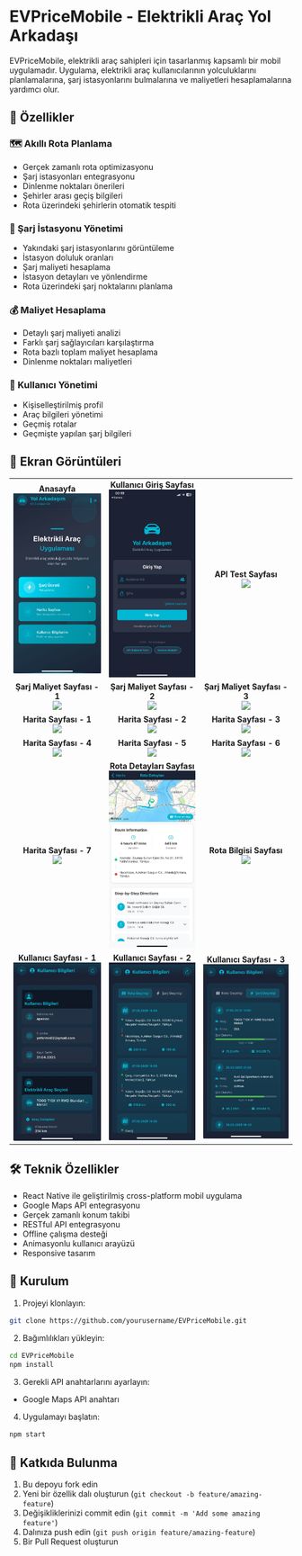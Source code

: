 # EVPriceMobile - Elektrikli Araç Yol Arkadaşı

EVPriceMobile, elektrikli araç sahipleri için tasarlanmış kapsamlı bir mobil uygulamadır. Uygulama, elektrikli araç kullanıcılarının yolculuklarını planlamalarına, şarj istasyonlarını bulmalarına ve maliyetleri hesaplamalarına yardımcı olur.

## 🌟 Özellikler

### 🗺️ Akıllı Rota Planlama
- Gerçek zamanlı rota optimizasyonu
- Şarj istasyonları entegrasyonu
- Dinlenme noktaları önerileri
- Şehirler arası geçiş bilgileri
- Rota üzerindeki şehirlerin otomatik tespiti

### 🔌 Şarj İstasyonu Yönetimi
- Yakındaki şarj istasyonlarını görüntüleme
- İstasyon doluluk oranları
- Şarj maliyeti hesaplama
- İstasyon detayları ve yönlendirme
- Rota üzerindeki şarj noktalarını planlama

### 💰 Maliyet Hesaplama
- Detaylı şarj maliyeti analizi
- Farklı şarj sağlayıcıları karşılaştırma
- Rota bazlı toplam maliyet hesaplama
- Dinlenme noktaları maliyetleri

### 👤 Kullanıcı Yönetimi
- Kişiselleştirilmiş profil
- Araç bilgileri yönetimi
- Geçmiş rotalar
- Geçmişte yapılan şarj bilgileri

## 📱 Ekran Görüntüleri

<table>
  <tr>
    <td align="center">
      <strong>Anasayfa</strong><br/>
      <img src="image/Anasayfa.jpg" width="300"/>
    </td>
    <td align="center">
      <strong>Kullanıcı Giriş Sayfası</strong><br/>
      <img src="image/Kullanıcı_Giris_Sayfası.jpg" width="300"/>
    </td>
    <td align="center">
      <strong>API Test Sayfası</strong><br/>
      <img src="image/API_Test_Sayfası.jpg" width="300"/>
    </td>
  </tr>
  <tr>
    <td align="center">
      <strong>Şarj Maliyet Sayfası - 1</strong><br/>
      <img src="image/Sarj_Maliyet_Sayfası_1.jpg" width="300"/>
    </td>
    <td align="center">
      <strong>Şarj Maliyet Sayfası - 2</strong><br/>
      <img src="image/Sarj_Maliyet_Sayfası_2.jpg" width="300"/>
    </td>
    <td align="center">
      <strong>Şarj Maliyet Sayfası - 3</strong><br/>
      <img src="image/Sarj_Maliyet_Sayfası_3.jpg" width="300"/>
    </td>
  </tr>
  <tr>
    <td align="center">
      <strong>Harita Sayfası - 1</strong><br/>
      <img src="image/Harita_Sayfası_1.jpg" width="300"/>
    </td>
    <td align="center">
      <strong>Harita Sayfası - 2</strong><br/>
      <img src="image/Harita_Sayfası_2.jpg" width="300"/>
    </td>
    <td align="center">
      <strong>Harita Sayfası - 3</strong><br/>
      <img src="image/Harita_Sayfası_3.1.jpg" width="300"/>
    </td>
  </tr>
  <tr>
    <td align="center">
      <strong>Harita Sayfası - 4</strong><br/>
      <img src="image/Harita_Sayfası_4.jpg" width="300"/>
    </td>
    <td align="center">
      <strong>Harita Sayfası - 5</strong><br/>
      <img src="image/Harita_Sayfası_5.jpg" width="300"/>
    </td>
    <td align="center">
      <strong>Harita Sayfası - 6</strong><br/>
      <img src="image/Harita_Sayfası_6.jpg" width="300"/>
    </td>
  </tr>
  <tr>
      <td align="center">
      <strong>Harita Sayfası - 7</strong><br/>
      <img src="image/Harita_Sayfası_7.jpg" width="300"/>
    </td>
      <td align="center">
      <strong>Rota Detayları Sayfası</strong><br/>
      <img src="image/Rota_Detayları_Sayfası.jpg" width="300"/>
    </td>
      <td align="center">
      <strong>Rota Bilgisi Sayfası</strong><br/>
      <img src="image/Rota_Bilgisi_Sayfası.jpg" width="300"/>
    </td>
  </tr>
  <tr>
      <td align="center">
      <strong>Kullanıcı Sayfası - 1</strong><br/>
      <img src="image/Kullanıcı_Sayfası_1.jpg" width="300"/>
    </td>
     <td align="center">
      <strong>Kullanıcı Sayfası - 2</strong><br/>
      <img src="image/Kullanıcı_Sayfası_2.jpg" width="300"/>
    </td>
    <td align="center">
      <strong>Kullanıcı Sayfası - 3</strong><br/>
      <img src="image/Kullanıcı_Sayfası_3.jpg" width="300"/>
    </td>
  </tr>
</table>

## 🛠️ Teknik Özellikler

- React Native ile geliştirilmiş cross-platform mobil uygulama
- Google Maps API entegrasyonu
- Gerçek zamanlı konum takibi
- RESTful API entegrasyonu
- Offline çalışma desteği
- Animasyonlu kullanıcı arayüzü
- Responsive tasarım

## 🔧 Kurulum

1. Projeyi klonlayın:
```bash
git clone https://github.com/yourusername/EVPriceMobile.git
```

2. Bağımlılıkları yükleyin:
```bash
cd EVPriceMobile
npm install
```

3. Gerekli API anahtarlarını ayarlayın:
- Google Maps API anahtarı

4. Uygulamayı başlatın:
```bash
npm start
```


## 🤝 Katkıda Bulunma

1. Bu depoyu fork edin
2. Yeni bir özellik dalı oluşturun (`git checkout -b feature/amazing-feature`)
3. Değişikliklerinizi commit edin (`git commit -m 'Add some amazing feature'`)
4. Dalınıza push edin (`git push origin feature/amazing-feature`)
5. Bir Pull Request oluşturun
